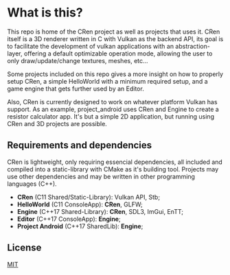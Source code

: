 #  What is this?
This repo is home of the CRen project as well as projects that uses it. CRen itself is a 3D renderer written in C with Vulkan as the backend API, its goal is to facilitate the development of vulkan applications with an abstraction-layer, offering a default optimizable operation mode, allowing the user to only draw/update/change textures, meshes, etc...

Some projects included on this repo gives a more insight on how to properly setup CRen, a simple HelloWorld with a minimum required setup, and a game engine that gets further used by an Editor.

Also, CRen is currently designed to work on whatever platform Vulkan has support. As an example, project_android uses CRen and Engine to create a resistor calculator app.
It's but a simple 2D application, but running using CRen and 3D projects are possible.


## Requirements and dependencies
CRen is lightweight, only requiring essencial dependencies, all included and compiled into a static-library with CMake as it's building tool. Projects may use other dependencies and may be written in other programming languages (C++).
* **CRen** (C11 Shared/Static-Library): Vulkan API, Stb;
* **HelloWorld** (C11 ConsoleApp): **CRen**, GLFW; 
* **Engine** (C++17 Shared-Library): **CRen**, SDL3, ImGui, EnTT;
* **Editor** (C++17 ConsoleApp): **Engine**;
* **Project Android** (C++17 SharedLib): **Engine**;

## License

[MIT](https://choosealicense.com/licenses/mit/)
